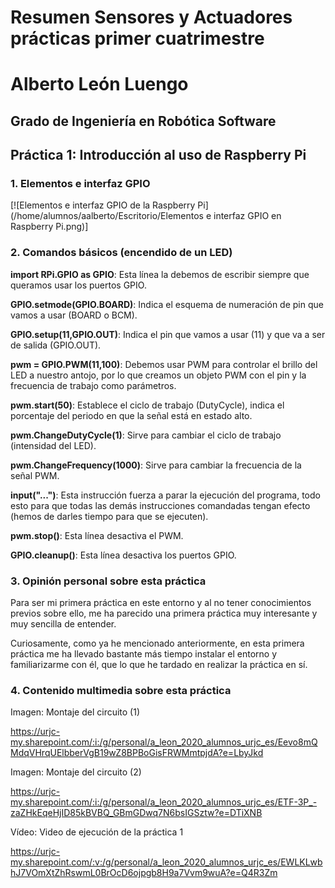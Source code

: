 # Resumen Sensores y Actuadores prácticas primer cuatrimestre

# Alberto León Luengo

## Grado de Ingeniería en Robótica Software

## Práctica 1: Introducción al uso de Raspberry Pi

### 1. Elementos e interfaz GPIO

[![Elementos e interfaz GPIO de la Raspberry Pi](/home/alumnos/aalberto/Escritorio/Elementos e interfaz GPIO en Raspberry Pi.png)]


### 2. Comandos básicos (encendido de un LED)

**import RPi.GPIO as GPIO**: Esta línea la debemos de escribir siempre que queramos usar los puertos GPIO.

**GPIO.setmode(GPIO.BOARD)**: Indica el esquema de numeración de pin que vamos a usar (BOARD o BCM).

**GPIO.setup(11,GPIO.OUT)**: Indica el pin que vamos a usar (11) y que va a ser de salida (GPIO.OUT).

**pwm = GPIO.PWM(11,100)**: Debemos usar PWM para controlar el brillo del LED a nuestro antojo, por lo que creamos un objeto PWM con el pin y la frecuencia de trabajo como parámetros.

**pwm.start(50)**: Establece el ciclo de trabajo (DutyCycle), indica el porcentaje del periodo en que la señal está en estado alto.

**pwm.ChangeDutyCycle(1)**: Sirve para cambiar el ciclo de trabajo (intensidad del LED).

**pwm.ChangeFrequency(1000)**: Sirve para cambiar la frecuencia de la señal PWM.

**input("...")**: Esta instrucción fuerza a parar la ejecución del programa, todo esto para que todas las demás instrucciones comandadas tengan efecto (hemos de darles tiempo para que se ejecuten).

**pwm.stop()**: Esta línea desactiva el PWM.

**GPIO.cleanup()**: Esta línea desactiva los puertos GPIO.


### 3. Opinión personal sobre esta práctica

Para ser mi primera práctica en este entorno y al no tener conocimientos previos sobre ello, me ha parecido una primera práctica muy interesante y muy sencilla de entender.

Curiosamente, como ya he mencionado anteriormente, en esta primera práctica me ha llevado bastante más tiempo instalar el entorno y familiarizarme con él, que lo que he tardado en realizar la práctica en sí.

### 4. Contenido multimedia sobre esta práctica

Imagen: Montaje del circuito (1)

https://urjc-my.sharepoint.com/:i:/g/personal/a_leon_2020_alumnos_urjc_es/Eevo8mQMdqVHrqUElbberVgB19wZ8BPBoGisFRWMmtpjdA?e=LbyJkd

Imagen: Montaje del circuito (2)

https://urjc-my.sharepoint.com/:i:/g/personal/a_leon_2020_alumnos_urjc_es/ETF-3P_-zaZHkEqeHjID85kBVBQ_GBmGDwq7N6bsIGSztw?e=DTiXNB

Vídeo: Video de ejecución de la práctica 1

https://urjc-my.sharepoint.com/:v:/g/personal/a_leon_2020_alumnos_urjc_es/EWLKLwbhJ7VOmXtZhRswmL0BrOcD6ojpgb8H9a7Vvm9wuA?e=Q4R3Zm

